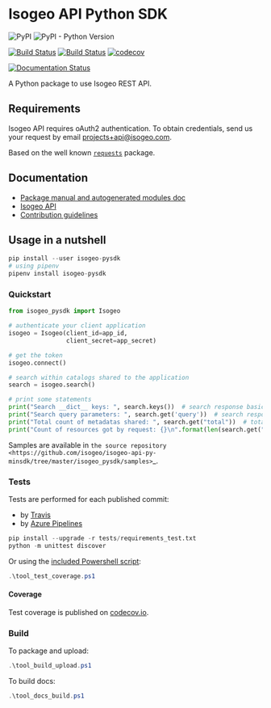 # Isogeo API Python SDK

![PyPI](https://img.shields.io/pypi/v/isogeo-pysdk.svg) ![PyPI - Python Version](https://img.shields.io/pypi/pyversions/isogeo-pysdk.svg)

[![Build Status](https://travis-ci.org/isogeo/isogeo-api-py-minsdk.svg?branch=master)](https://travis-ci.org/isogeo/isogeo-api-py-minsdk) [![Build Status](https://dev.azure.com/isogeo/Python%20SDK/_apis/build/status/isogeo.isogeo-api-py-minsdk?branchName=master)](https://dev.azure.com/isogeo/Python%20SDK/_build/latest?definitionId=3&branchName=master) [![codecov](https://codecov.io/gh/isogeo/isogeo-api-py-minsdk/branch/master/graph/badge.svg)](https://codecov.io/gh/isogeo/isogeo-api-py-minsdk)

[![Documentation Status](https://readthedocs.org/projects/isogeo-api-pysdk/badge/?version=latest)](https://isogeo-api-pysdk.readthedocs.io/en/latest/?badge=latest)

A Python package to use Isogeo REST API.

## Requirements

Isogeo API requires oAuth2 authentication. To obtain credentials, send us your request by email [projects+api@isogeo.com](mailto:projects+api@isogeo.com).

Based on the well known [`requests`](https://github.com/requests/requests) package.

## Documentation

- [Package manual and autogenerated modules doc](https://isogeo-api-pysdk.readthedocs.io)
- [Isogeo API](http://help.isogeo.com/api/)
- [Contribution guidelines](/wiki)

## Usage in a nutshell

```python
pip install --user isogeo-pysdk
# using pipenv
pipenv install isogeo-pysdk
```

### Quickstart

```python
from isogeo_pysdk import Isogeo

# authenticate your client application
isogeo = Isogeo(client_id=app_id,
                client_secret=app_secret)

# get the token
isogeo.connect()

# search within catalogs shared to the application
search = isogeo.search()

# print some statements
print("Search __dict__ keys: ", search.keys())  # search response basic structure
print("Search query parameters: ", search.get('query'))  # search response query passed
print("Total count of metadatas shared: ", search.get("total"))  # total of available resources
print("Count of resources got by request: {}\n".format(len(search.get("results"))))  # total of resources returned by search request
```

Samples are available in `the source repository <https://github.com/isogeo/isogeo-api-py-minsdk/tree/master/isogeo_pysdk/samples>`_.

### Tests

Tests are performed for each published commit:

- by [Travis](https://travis-ci.org/isogeo/isogeo-api-py-minsdk)
- by [Azure Pipelines](https://dev.azure.com/isogeo/Python%20SDK/_build)

```python
pip install --upgrade -r tests/requirements_test.txt
python -m unittest discover
```

Or using the [included Powershell script](https://github.com/isogeo/isogeo-api-py-minsdk/blob/master/tool_test_coverage.ps1):

```powershell
.\tool_test_coverage.ps1
```

#### Coverage

Test coverage is published on [codecov.io](https://codecov.io/gh/isogeo/isogeo-api-py-minsdk).

### Build

To package and upload:

```powershell
.\tool_build_upload.ps1
```

To build docs:

```powershell
.\tool_docs_build.ps1
```
